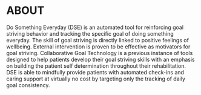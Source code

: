 # ABOUT
Do Something Everyday (DSE) is an automated tool for reinforcing goal striving behavior and
tracking the specific goal of doing something everyday. The skill of goal striving is directly
linked to positive feelings of wellbeing. External intervention is proven to be effective as
motivators for goal striving. Collaborative Goal Technology is a previous instance of tools
designed to help patients develop their goal striving skills with an emphasis on building the
patient self determination throughout their rehabilitation. DSE is able to mindfully provide
patients with automated check-ins and caring support at virtually no cost by targeting only the
tracking of daily goal consistency.